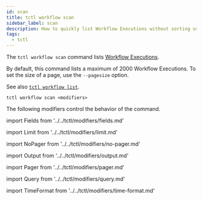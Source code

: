 ```yaml
---
id: scan
title: tctl workflow scan
sidebar_label: scan
description: How to quickly list Workflow Executions without sorting using tctl.
tags:
  - tctl
---
```


The `tctl workflow scan` command lists [Workflow Executions](/concepts/what-is-a-workflow-execution).

By default, this command lists a maximum of 2000 Workflow Executions.
To set the size of a page, use the `--pagesize` option.

See also [`tctl workflow list`](/tctl/workflow/list).

`tctl workflow scan <modifiers>`

The following modifiers control the behavior of the command.

<!--Fields-->

import Fields from '../../tctl/modifiers/fields.md'

<Fields />

<!--Limit-->

import Limit from '../../tctl/modifiers/limit.md'

<Limit />

<!--NoPager-->

import NoPager from '../../tctl/modifiers/no-pager.md'

<NoPager />

<!--Output-->

import Output from '../../tctl/modifiers/output.md'

<Output />

<!--Pager-->

import Pager from '../../tctl/modifiers/pager.md'

<Pager />

<!--Query-->

import Query from '../../tctl/modifiers/query.md'

<Query />

<!--TimeFormat-->

import TimeFormat from '../../tctl/modifiers/time-format.md'

<TimeFormat />
